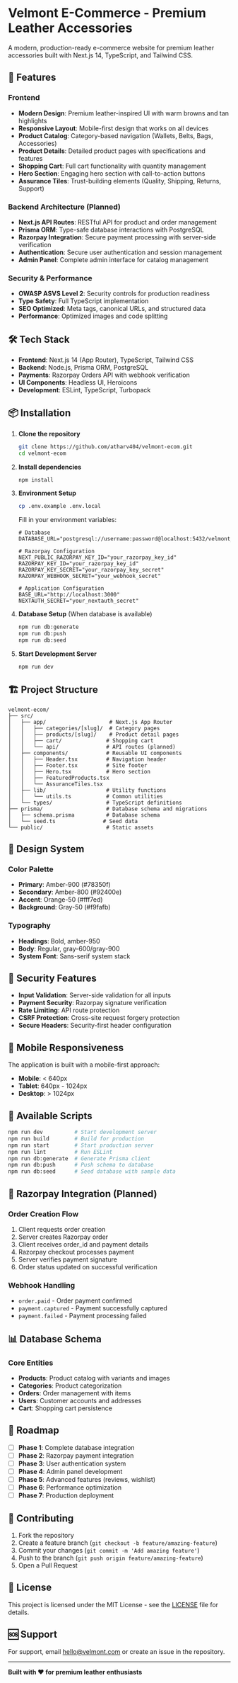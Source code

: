 # Velmont E-Commerce - Premium Leather Accessories

A modern, production-ready e-commerce website for premium leather accessories built with Next.js 14, TypeScript, and Tailwind CSS.

## 🚀 Features

### Frontend
- **Modern Design**: Premium leather-inspired UI with warm browns and tan highlights
- **Responsive Layout**: Mobile-first design that works on all devices
- **Product Catalog**: Category-based navigation (Wallets, Belts, Bags, Accessories)
- **Product Details**: Detailed product pages with specifications and features
- **Shopping Cart**: Full cart functionality with quantity management
- **Hero Section**: Engaging hero section with call-to-action buttons
- **Assurance Tiles**: Trust-building elements (Quality, Shipping, Returns, Support)

### Backend Architecture (Planned)
- **Next.js API Routes**: RESTful API for product and order management
- **Prisma ORM**: Type-safe database interactions with PostgreSQL
- **Razorpay Integration**: Secure payment processing with server-side verification
- **Authentication**: Secure user authentication and session management
- **Admin Panel**: Complete admin interface for catalog management

### Security & Performance
- **OWASP ASVS Level 2**: Security controls for production readiness
- **Type Safety**: Full TypeScript implementation
- **SEO Optimized**: Meta tags, canonical URLs, and structured data
- **Performance**: Optimized images and code splitting

## 🛠️ Tech Stack

- **Frontend**: Next.js 14 (App Router), TypeScript, Tailwind CSS
- **Backend**: Node.js, Prisma ORM, PostgreSQL
- **Payments**: Razorpay Orders API with webhook verification
- **UI Components**: Headless UI, Heroicons
- **Development**: ESLint, TypeScript, Turbopack

## 📦 Installation

1. **Clone the repository**
   ```bash
   git clone https://github.com/atharv404/velmont-ecom.git
   cd velmont-ecom
   ```

2. **Install dependencies**
   ```bash
   npm install
   ```

3. **Environment Setup**
   ```bash
   cp .env.example .env.local
   ```
   
   Fill in your environment variables:
   ```env
   # Database
   DATABASE_URL="postgresql://username:password@localhost:5432/velmont_ecom"
   
   # Razorpay Configuration
   NEXT_PUBLIC_RAZORPAY_KEY_ID="your_razorpay_key_id"
   RAZORPAY_KEY_ID="your_razorpay_key_id"
   RAZORPAY_KEY_SECRET="your_razorpay_key_secret"
   RAZORPAY_WEBHOOK_SECRET="your_webhook_secret"
   
   # Application Configuration
   BASE_URL="http://localhost:3000"
   NEXTAUTH_SECRET="your_nextauth_secret"
   ```

4. **Database Setup** (When database is available)
   ```bash
   npm run db:generate
   npm run db:push
   npm run db:seed
   ```

5. **Start Development Server**
   ```bash
   npm run dev
   ```

## 🏗️ Project Structure

```
velmont-ecom/
├── src/
│   ├── app/                    # Next.js App Router
│   │   ├── categories/[slug]/  # Category pages
│   │   ├── products/[slug]/    # Product detail pages
│   │   ├── cart/              # Shopping cart
│   │   └── api/               # API routes (planned)
│   ├── components/            # Reusable UI components
│   │   ├── Header.tsx         # Navigation header
│   │   ├── Footer.tsx         # Site footer
│   │   ├── Hero.tsx           # Hero section
│   │   ├── FeaturedProducts.tsx
│   │   └── AssuranceTiles.tsx
│   ├── lib/                   # Utility functions
│   │   └── utils.ts           # Common utilities
│   └── types/                 # TypeScript definitions
├── prisma/                    # Database schema and migrations
│   ├── schema.prisma          # Database schema
│   └── seed.ts               # Seed data
└── public/                    # Static assets
```

## 🎨 Design System

### Color Palette
- **Primary**: Amber-900 (#78350f)
- **Secondary**: Amber-800 (#92400e)
- **Accent**: Orange-50 (#fff7ed)
- **Background**: Gray-50 (#f9fafb)

### Typography
- **Headings**: Bold, amber-950
- **Body**: Regular, gray-600/gray-900
- **System Font**: Sans-serif system stack

## 🔐 Security Features

- **Input Validation**: Server-side validation for all inputs
- **Payment Security**: Razorpay signature verification
- **Rate Limiting**: API route protection
- **CSRF Protection**: Cross-site request forgery protection
- **Secure Headers**: Security-first header configuration

## 📱 Mobile Responsiveness

The application is built with a mobile-first approach:
- **Mobile**: < 640px
- **Tablet**: 640px - 1024px
- **Desktop**: > 1024px

## 🚦 Available Scripts

```bash
npm run dev          # Start development server
npm run build        # Build for production
npm run start        # Start production server
npm run lint         # Run ESLint
npm run db:generate  # Generate Prisma client
npm run db:push      # Push schema to database
npm run db:seed      # Seed database with sample data
```

## 🔄 Razorpay Integration (Planned)

### Order Creation Flow
1. Client requests order creation
2. Server creates Razorpay order
3. Client receives order_id and payment details
4. Razorpay checkout processes payment
5. Server verifies payment signature
6. Order status updated on successful verification

### Webhook Handling
- `order.paid` - Order payment confirmed
- `payment.captured` - Payment successfully captured
- `payment.failed` - Payment processing failed

## 📊 Database Schema

### Core Entities
- **Products**: Product catalog with variants and images
- **Categories**: Product categorization
- **Orders**: Order management with items
- **Users**: Customer accounts and addresses
- **Cart**: Shopping cart persistence

## 🎯 Roadmap

- [ ] **Phase 1**: Complete database integration
- [ ] **Phase 2**: Razorpay payment integration
- [ ] **Phase 3**: User authentication system
- [ ] **Phase 4**: Admin panel development
- [ ] **Phase 5**: Advanced features (reviews, wishlist)
- [ ] **Phase 6**: Performance optimization
- [ ] **Phase 7**: Production deployment

## 🤝 Contributing

1. Fork the repository
2. Create a feature branch (`git checkout -b feature/amazing-feature`)
3. Commit your changes (`git commit -m 'Add amazing feature'`)
4. Push to the branch (`git push origin feature/amazing-feature`)
5. Open a Pull Request

## 📄 License

This project is licensed under the MIT License - see the [LICENSE](LICENSE) file for details.

## 🆘 Support

For support, email hello@velmont.com or create an issue in the repository.

---

**Built with ❤️ for premium leather enthusiasts**
